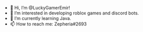 - 👋 Hi, I’m @LuckyGamerEmir!
- 👀 I’m interested in developing roblox games and discord bots.
- 🌱 I’m currently learning Java.
- 📫 How to reach me: Zepheria#2693

<!---
LuckyGamerEmir/LuckyGamerEmir is a ✨ special ✨ repository because its `README.md` (this file) appears on your GitHub profile.
You can click the Preview link to take a look at your changes.
--->
